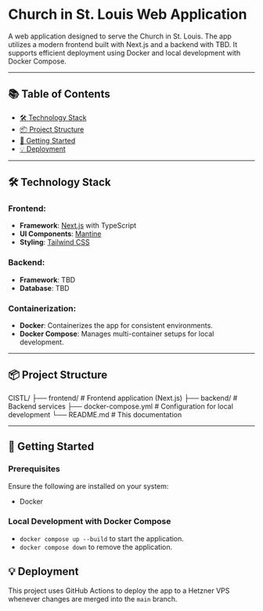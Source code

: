 # Church in St. Louis Web Application

A web application designed to serve the Church in St. Louis. The app utilizes a modern frontend built with Next.js and a backend with TBD. It supports efficient deployment using Docker and local development with Docker Compose.

---

## 📚 Table of Contents
- [🛠️ Technology Stack](#️-technology-stack)
- [📦 Project Structure](#-project-structure)
- [🚀 Getting Started](#-getting-started)
- [💡 Deployment](#-deployment)

---

## 🛠️ Technology Stack
### **Frontend**:
- **Framework**: [Next.js](https://nextjs.org/) with TypeScript
- **UI Components**: [Mantine](https://mantine.dev/)
- **Styling**: [Tailwind CSS](https://tailwindcss.com/)

### **Backend**:
- **Framework**: TBD
- **Database**: TBD

### **Containerization**:
- **Docker**: Containerizes the app for consistent environments.
- **Docker Compose**: Manages multi-container setups for local development.

---

## 📦 Project Structure
CISTL/
├── frontend/         # Frontend application (Next.js)
├── backend/          # Backend services
├── docker-compose.yml # Configuration for local development
└── README.md         # This documentation

---

## 🚀 Getting Started
### Prerequisites
Ensure the following are installed on your system:
- Docker

### Local Development with Docker Compose
- `docker compose up --build` to start the application.
- `docker compose down` to remove the application.


## 💡 Deployment
This project uses GitHub Actions to deploy the app to a Hetzner VPS whenever changes are merged into the `main` branch.